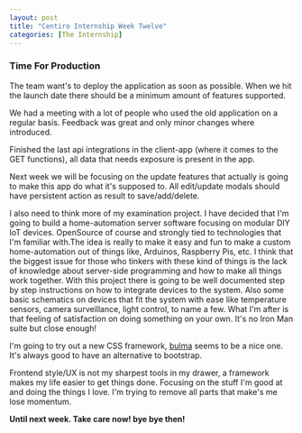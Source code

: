 ```yaml
---
layout: post
title: "Centiro Internship Week Twelve"
categories: [The Internship]
---
```


### Time For Production

The team want's to deploy the application as soon as possible. When we hit the launch date there should be a minimum amount of features supported.

We had a meeting with a lot of people who used the old application on a regular basis. Feedback was great and only minor changes where introduced.

Finished the last api integrations in the client-app (where it comes to the GET functions), all data that needs exposure is present in the app.

Next week we will be focusing on the update features that actually is going to make this app do what it's supposed to. All edit/update modals should have persistent action as result to save/add/delete.

I also need to think more of my examination project. I have decided that I'm going to build a home-automation server software focusing on modular DIY IoT devices. OpenSource of course and strongly tied to technologies that I'm familiar with.The idea is really to make it easy and fun to make a custom home-automation out of things like, Arduinos, Raspberry Pis, etc. I think that the biggest issue for those who tinkers with these kind of things is the lack of knowledge about server-side programming and how to make all things work together. With this project there is going to be well documented step by step instructions on how to integrate devices to the system. Also some basic schematics on devices that fit the system with ease like temperature sensors, camera surveillance, light control, to name a few.
What I'm after is that feeling of satisfaction on doing something on your own. It's no Iron Man suite but close enough!

I'm going to try out a new CSS framework, [bulma](https://bulma.io/) seems to be a nice one. It's always good to have an alternative to bootstrap.

Frontend style/UX is not my sharpest tools in my drawer, a framework makes my life easier to get things done. Focusing on the stuff I'm good at and doing the things I love.
I'm trying to remove all parts that make's me lose momentum.

**Until next week. Take care now! bye bye then!**
